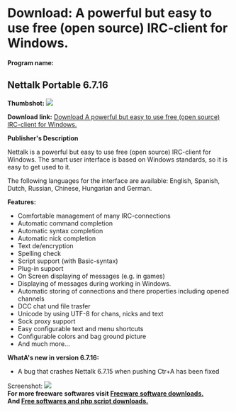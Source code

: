 # Download: A powerful but easy to use free (open source) IRC-client for Windows.

**Program name:**

## Nettalk Portable 6.7.16

  
**Thumbshot:** ![](http://www.freewarefiles.com/screenshot/nettalk6_md.jpg)   
  
**Download link:** [Download A powerful but easy to use free (open source) IRC-client for Windows.](http://freesoftwares.boysofts.com/Nettalk_program_80982.html)  
  


**Publisher's Description**  
  


Nettalk is a powerful but easy to use free (open source) IRC-client for Windows. The smart user interface is based on Windows standards, so it is easy to get used to it. 

The following languages for the interface are available: English, Spanish, Dutch, Russian, Chinese, Hungarian and German.

**Features:**

  * Comfortable management of many IRC-connections 
  * Automatic command completion 
  * Automatic syntax completion 
  * Automatic nick completion 
  * Text de/encryption 
  * Spelling check 
  * Script support (with Basic-syntax) 
  * Plug-in support 
  * On Screen displaying of messages (e.g. in games) 
  * Displaying of messages during working in Windows. 
  * Automatic storing of connections and there properties including opened channels 
  * DCC chat und file trasfer 
  * Unicode by using UTF-8 for chans, nicks and text 
  * Sock proxy support 
  * Easy configurable text and menu shortcuts 
  * Configurable colors and bag ground picture 
  * And much more... 

**WhatA's new in version 6.7.16:**

  * A bug that crashes Nettalk 6.7.15 when pushing Ctr+A has been fixed 

  
  
Screenshot: ![](http://www.freewarefiles.com/screenshot/nettalk6.jpg)   
**For more freeware softwares visit [Freeware software downloads.](http://freesoftwares.boysofts.com/)**   
**And [Free softwares and php script downloads.](http://www.boysofts.com/)**
